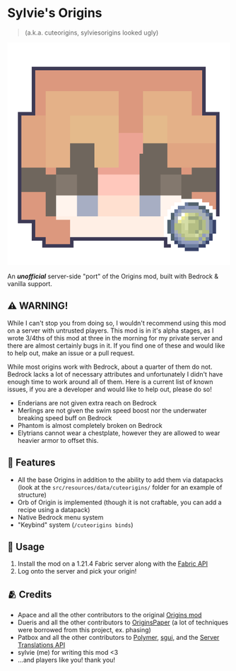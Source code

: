 # Sylvie's Origins

> (a.k.a. cuteorigins, sylviesorigins looked ugly)

![A composite image of the mod creators skin and the logo of the original Origins mod](src/main/resources/assets/cuteorigins/icon.png)

An ***unofficial*** server-side "port" of the Origins mod, built with Bedrock & vanilla support.

## ⚠️ WARNING!

While I can't stop you from doing so, I wouldn't recommend using this mod on a server with untrusted players. This mod is in it's alpha stages, as I wrote 3/4ths of this mod at three in the morning for my private server and there are almost certainly bugs in it. If you find one of these and would like to help out, make an issue or a pull request.

While most origins work with Bedrock, about a quarter of them do not. Bedrock lacks a lot of necessary attributes and unfortunately I didn't have enough time to work around all of them. Here is a current list of known issues, if you are a developer and would like to help out, please do so!

- Enderians are not given extra reach on Bedrock
- Merlings are not given the swim speed boost nor the underwater breaking speed buff on Bedrock
- Phantom is almost completely broken on Bedrock
- Elytrians cannot wear a chestplate, however they are allowed to wear heavier armor to offset this.

## 📝 Features

- All the base Origins in addition to the ability to add them via datapacks (look at the `src/resources/data/cuteorigins/` folder for an example of structure)
- Orb of Origin is implemented (though it is not craftable, you can add a recipe using a datapack)
- Native Bedrock menu system
- "Keybind" system (`/cuteorigins binds`)

## 🔨 Usage

1. Install the mod on a 1.21.4 Fabric server along with the [Fabric API](https://modrinth.com/mod/fabric-api)
2. Log onto the server and pick your origin!

## 🫂 Credits

- Apace and all the other contributors to the original [Origins mod](https://www.curseforge.com/minecraft/mc-mods/origins)
- Dueris and all the other contributors to [OriginsPaper](https://modrinth.com/plugin/originspaper) (a lot of techniques were borrowed from this project, ex. phasing)
- Patbox and all the other contributors to [Polymer](https://modrinth.com/mod/polymer), [sgui](https://github.com/Patbox/sgui), and the [Server Translations API](https://github.com/NucleoidMC/Server-Translations)
- sylvie (me) for writing this mod <3
- ...and players like you! thank you!
